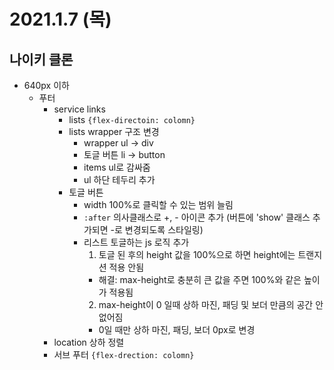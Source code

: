 # 2021.1.7 (목)

## 나이키 클론

- 640px 이하
  - 푸터
    - service links
      - lists `{flex-directoin: colomn}`
      - lists wrapper 구조 변경
        - wrapper ul -> div
        - 토글 버튼 li -> button
        - items ul로 감싸줌
        - ul 하단 테두리 추가
      - 토글 버튼
        - width 100%로 클릭할 수 있는 범위 늘림
        - `:after` 의사클래스로 +, - 아이콘 추가
          (버튼에 'show' 클래스 추가되면 -로 변경되도록 스타일링)
        - 리스트 토글하는 js 로직 추가
          1. 토글 된 후의 height 값을 100%으로 하면 height에는 트랜지션 적용 안됨
          - 해결: max-height로 충분히 큰 값을 주면 100%와 같은 높이가 적용됨
          2. max-height이 0 일때 상하 마진, 패딩 및 보더 만큼의 공간 안 없어짐
          - 0일 때만 상하 마진, 패딩, 보더 0px로 변경
    - location 상하 정렬
    - 서브 푸터 `{flex-drection: colomn}`

